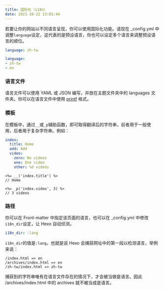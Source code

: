 ```yaml
---
title: 国际化（i18n）
date: 2021-10-22 13:01:44
---
```


若要让你的网站以不同语言呈现，你可以使用国际化功能。请现在 _config.yml 中调整`language`设定，这代表的是预设语言，你也可以设定多个语言来调整预设语言的顺位。

```yml
language: zh-tw

language:
- zh-tw
- en
```

### 语言文件

语言文件可以使用 YAML 或 JSON 编写，并放在主题文件夹中的 languages 文件夹。你可以在语言文件中使用 [printf](https://github.com/alexei/sprintf.js) 格式。

### 模板

在模板中，通过`__`或`_p`辅助函数，即可取得翻译后的字符串，前者用于一般使用，后者用于复杂字符串。例如：

```yml en.yml
index:
  title: Home
  add: Add
  video:
    zero: No videos
    one: One video
    other: %d videos
```

```
<%= __('index.title') %>
// Home

<%= _p('index.video', 3) %>
// 3 videos
```

### 路径

你可以在 Front-matter 中指定该页面的语言，也可以在 _config.yml 中修改`i18n_dir`设定，让 Hexo 自动侦测。

```yml
i18n_dir: :lang
```

`i18n_dir`的值是`:lang`，也就是说 Hexo 会捕获网址中的第一段以检测语言，举例来说：

```
/index.html => en
/archives/index.html => en
/zh-tw/index.html => zh-tw
```

捕获到的字符串唯有在语言文件存在的情况下，才会被当做是语言。因此 /archives/index.html 中的 archives 就不被当成是语言。

